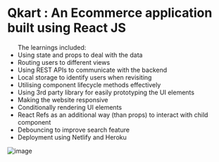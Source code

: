 # Qkart : An Ecommerce application built using React JS

<ul>The learnings included:

<li> Using state and props to deal with the data</li>

<li> Routing users to different views</li>

<li> Using REST APIs to communicate with the backend</li>

<li> Local storage to identify users when revisiting</li>

<li> Utilising component lifecycle methods effectively</li>

<li> Using 3rd party library for easily prototyping the UI elements</li>

<li> Making the website responsive</li>

<li> Conditionally rendering UI elements</li>

<li> React Refs as an additional way (than props) to interact with child component</li>

<li> Debouncing to improve search feature</li>

<li> Deployment using Netlify and Heroku</li>

</ul>

![image](https://user-images.githubusercontent.com/29325674/110406680-9eae0d80-80a8-11eb-9ead-9b80bd64da70.png)
